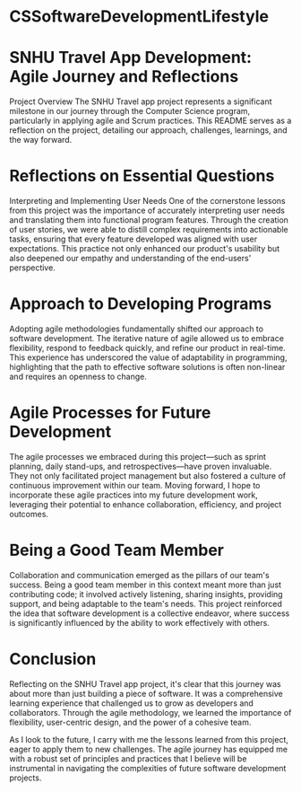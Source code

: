 # CSSoftwareDevelopmentLifestyle

# SNHU Travel App Development: Agile Journey and Reflections
Project Overview
The SNHU Travel app project represents a significant milestone in our journey through the Computer Science program, particularly in applying agile and Scrum practices. This README serves as a reflection on the project, detailing our approach, challenges, learnings, and the way forward.

# Reflections on Essential Questions
Interpreting and Implementing User Needs
One of the cornerstone lessons from this project was the importance of accurately interpreting user needs and translating them into functional program features. Through the creation of user stories, we were able to distill complex requirements into actionable tasks, ensuring that every feature developed was aligned with user expectations. This practice not only enhanced our product's usability but also deepened our empathy and understanding of the end-users' perspective.

# Approach to Developing Programs
Adopting agile methodologies fundamentally shifted our approach to software development. The iterative nature of agile allowed us to embrace flexibility, respond to feedback quickly, and refine our product in real-time. This experience has underscored the value of adaptability in programming, highlighting that the path to effective software solutions is often non-linear and requires an openness to change.

# Agile Processes for Future Development
The agile processes we embraced during this project—such as sprint planning, daily stand-ups, and retrospectives—have proven invaluable. They not only facilitated project management but also fostered a culture of continuous improvement within our team. Moving forward, I hope to incorporate these agile practices into my future development work, leveraging their potential to enhance collaboration, efficiency, and project outcomes.

# Being a Good Team Member
Collaboration and communication emerged as the pillars of our team's success. Being a good team member in this context meant more than just contributing code; it involved actively listening, sharing insights, providing support, and being adaptable to the team's needs. This project reinforced the idea that software development is a collective endeavor, where success is significantly influenced by the ability to work effectively with others.

# Conclusion
Reflecting on the SNHU Travel app project, it's clear that this journey was about more than just building a piece of software. It was a comprehensive learning experience that challenged us to grow as developers and collaborators. Through the agile methodology, we learned the importance of flexibility, user-centric design, and the power of a cohesive team.

As I look to the future, I carry with me the lessons learned from this project, eager to apply them to new challenges. The agile journey has equipped me with a robust set of principles and practices that I believe will be instrumental in navigating the complexities of future software development projects.
